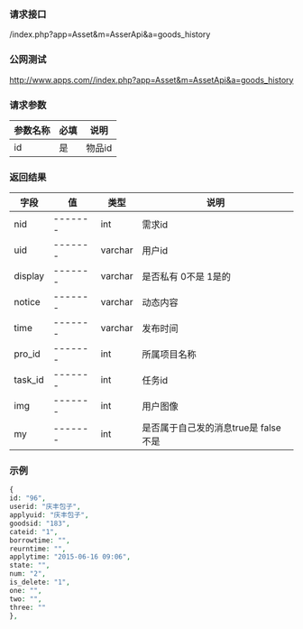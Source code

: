 ### **请求接口**
/index.php?app=Asset&m=AsserApi&a=goods_history



### **公网测试**
http://www.apps.com//index.php?app=Asset&m=AssetApi&a=goods_history

### **请求参数**

| 参数名称  |必填|     说明      |
|------|-----|------|
| id     | 是 |   物品id   |


### **返回结果**
|字段        |值          |类型    |说明        |
| ---------  |--------    |-------- |--------  |
|nid|-------   |int    |需求id   |
|uid| -------     |varchar  |用户id   |
|display|-------     |varchar   |是否私有 0不是 1是的|
|notice| -------     |   varchar        |  动态内容    |
|time| -------    |varchar  |发布时间|
|pro_id| -------     |int  |所属项目名称|
|task_id| -------     |int  |任务id   |
|img| -------     |int  |用户图像   |
|my| -------     |int  |是否属于自己发的消息true是  false不是   |

### **示例**
````php
{
id: "96",
userid: "庆丰包子",
applyuid: "庆丰包子",
goodsid: "183",
cateid: "1",
borrowtime: "",
reurntime: "",
applytime: "2015-06-16 09:06",
state: "",
num: "2",
is_delete: "1",
one: "",
two: "",
three: ""
},